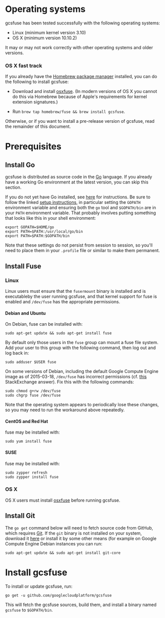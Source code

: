 
# Operating systems

gcsfuse has been tested successfully with the following operating systems:

*   Linux (minimum kernel version 3.10)
*   OS X (minimum version 10.10.2)

It may or may not work correctly with other operating systems and older versions.

### OS X fast track

If you already have the [Homebrew package manager][homebrew] installed, you can
do the following to install gcsfuse:

[homebrew]: http://brew.sh/

*   Download and install [osxfuse][]. (In modern versions of OS X you cannot do
    this via Homebrew because of Apple's requirements for kernel extension
    signatures.)

*   Run `brew tap homebrew/fuse && brew install gcsfuse`.

Otherwise, or if you want to install a pre-release version of gcsfuse, read the
remainder of this document.

# Prerequisites

## Install Go

gcsfuse is distributed as source code in the [Go][go] language. If you already
have a working Go environment at the latest version, you can skip this section.

If you do not yet have Go installed, see [here][go-install] for instructions.
Be sure to follow the linked [setup instructions][go-setup], in particular
setting the `GOPATH` environment variable and ensuring both the `go` tool and
`$GOPATH/bin` are in your `PATH` environment variable. That probably involves
putting something that looks like this in your shell environment:

```
export GOPATH=$HOME/go
export PATH=$PATH:/usr/local/go/bin
export PATH=$PATH:$GOPATH/bin
```

Note that these settings do not persist from session to session, so you'll need
to place them in your `.profile` file or similar to make them permanent.

[go]: http://golang.org/
[go-install]: http://golang.org/doc/install
[go-setup]: http://golang.org/doc/code.html


## Install Fuse

### Linux

Linux users must ensure that the `fusermount` binary is installed and is
executableby the user running gcsfuse, and that kernel support for fuse is
enabled and `/dev/fuse` has the appropriate permissions.

#### Debian and Ubuntu

On Debian, fuse can be installed with:

```
sudo apt-get update && sudo apt-get install fuse
```

By default only those users in the `fuse` group can mount a fuse file system.
Add your user to this group with the following command, then log out and log
back in:

```
sudo adduser $USER fuse
```

On some versions of Debian, including the default Google Compute Engine image
as of 2015-03-18, `/dev/fuse` has incorrect permissions (cf.
[this][stackexchange] StackExchange answer). Fix this with the following
commands:

```
sudo chmod g+rw /dev/fuse
sudo chgrp fuse /dev/fuse
```

Note that the operating system appears to periodically lose these changes, so
you may need to run the workaround above repeatedly.

[stackexchange]: http://superuser.com/a/800016/429161


#### CentOS and Red Hat

fuse may be installed with:

```
sudo yum install fuse
```


#### SUSE

fuse may be installed with:

```
sudo zypper refresh
sudo zypper install fuse
```


### OS X

OS X users must install [osxfuse][] before running gcsfuse.

[osxfuse]: https://osxfuse.github.io/


## Install Git

The `go get` command below will need to fetch source code from GitHub, which
requires [Git][git]. If the `git` binary is not installed on your system,
download it [here][git-download] or install it by some other means (for example
on Google Compute Engine Debian instances you can run:

```
sudo apt-get update && sudo apt-get install git-core
```

[git]: http://git-scm.com/
[git-download]: http://git-scm.com/downloads



# Install gcsfuse

To install or update gcsfuse, run:

```
go get -u github.com/googlecloudplatform/gcsfuse
```

This will fetch the gcsfuse sources, build them, and install a binary named
`gcsfuse` to `$GOPATH/bin`.
